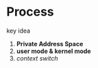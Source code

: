 # Process

key idea

1. **Private Address Space**
2. **user mode & kernel mode**
3. *context switch*
